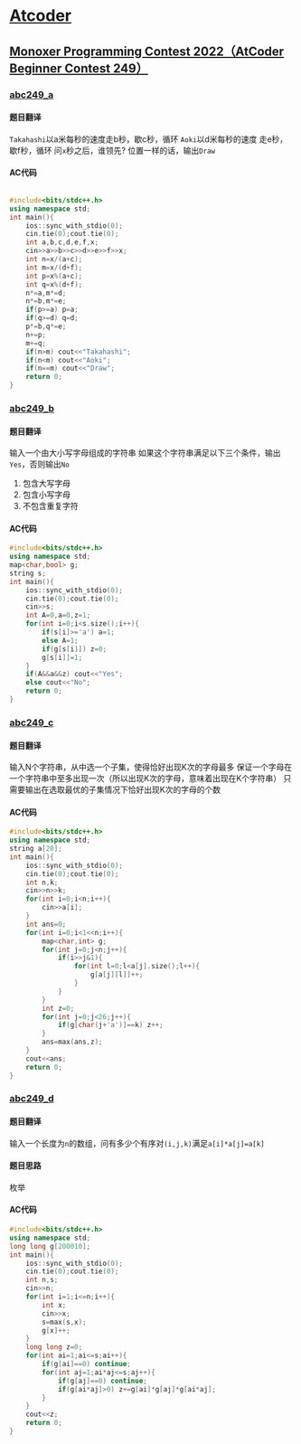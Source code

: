 # [Atcoder](https://atcoder.jp)
## [Monoxer Programming Contest 2022（AtCoder Beginner Contest 249）](https://atcoder.jp/contests/abc249)
### [abc249_a](https://atcoder.jp/contests/abc249/tasks/abc249_a)
#### 题目翻译
`Takahashi`以a米每秒的速度走b秒，歇c秒，循环
`Aoki`以d米每秒的速度 走e秒，歇f秒，循环
问`x`秒之后，谁领先?
位置一样的话，输出`Draw`
#### AC代码
```cpp

#include<bits/stdc++.h>
using namespace std;
int main(){
    ios::sync_with_stdio(0);
    cin.tie(0);cout.tie(0);
    int a,b,c,d,e,f,x;
    cin>>a>>b>>c>>d>>e>>f>>x;
    int n=x/(a+c);
    int m=x/(d+f);
    int p=x%(a+c);
    int q=x%(d+f);
    n*=a,m*=d;
    n*=b,m*=e;
    if(p>=a) p=a;
    if(q>=d) q=d;
    p*=b,q*=e;
    n+=p;
    m+=q;
    if(n>m) cout<<"Takahashi";
    if(n<m) cout<<"Aoki";
    if(n==m) cout<<"Draw";
    return 0;
}
```
### [abc249_b](https://atcoder.jp/contests/abc249/tasks/abc249_b)
#### 题目翻译
输入一个由大小写字母组成的字符串
如果这个字符串满足以下三个条件，输出`Yes`，否则输出`No`
1. 包含大写字母
2. 包含小写字母
3. 不包含重复字符

#### AC代码
```cpp
#include<bits/stdc++.h>
using namespace std;
map<char,bool> g;
string s;
int main(){
    ios::sync_with_stdio(0);
    cin.tie(0);cout.tie(0);
    cin>>s;
    int A=0,a=0,z=1;
    for(int i=0;i<s.size();i++){
        if(s[i]>='a') a=1;
        else A=1;
        if(g[s[i]]) z=0;
        g[s[i]]=1;
    }
    if(A&&a&&z) cout<<"Yes";
    else cout<<"No";
    return 0;
}
```
### [abc249_c](https://atcoder.jp/contests/abc249/tasks/abc249_c)
#### 题目翻译
输入N个字符串，从中选一个子集，使得恰好出现K次的字母最多
保证一个字母在一个字符串中至多出现一次（所以出现K次的字母，意味着出现在K个字符串）
只需要输出在选取最优的子集情况下恰好出现K次的字母的个数
#### AC代码
```cpp
#include<bits/stdc++.h>
using namespace std;
string a[20];
int main(){
    ios::sync_with_stdio(0);
    cin.tie(0);cout.tie(0);
    int n,k;
    cin>>n>>k;
    for(int i=0;i<n;i++){
        cin>>a[i];
    }
    int ans=0;
    for(int i=0;i<1<<n;i++){
        map<char,int> g;
        for(int j=0;j<n;j++){
            if(i>>j&1){
                for(int l=0;l<a[j].size();l++){
                    g[a[j][l]]++;
                }
            }
        }
        int z=0;
        for(int j=0;j<26;j++){
            if(g[char(j+'a')]==k) z++;
        }
        ans=max(ans,z);
    }
    cout<<ans;
    return 0;
}
```
### [abc249_d](https://atcoder.jp/contests/abc249/tasks/abc249_d)
#### 题目翻译
输入一个长度为`n`的数组，问有多少个有序对`(i,j,k)`满足`a[i]*a[j]=a[k]`
#### 题目思路
枚举
#### AC代码
```cpp
#include<bits/stdc++.h>
using namespace std;
long long g[200010];
int main(){
    ios::sync_with_stdio(0);
    cin.tie(0);cout.tie(0);
    int n,s;
    cin>>n;
    for(int i=1;i<=n;i++){
        int x;
        cin>>x;
        s=max(s,x);
        g[x]++;
    }
    long long z=0;
    for(int ai=1;ai<=s;ai++){
        if(g[ai]==0) continue;
        for(int aj=1;ai*aj<=s;aj++){
            if(g[aj]==0) continue;
            if(g[ai*aj]>0) z+=g[ai]*g[aj]*g[ai*aj];
        }
    }
    cout<<z;
    return 0;
}
```
